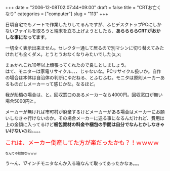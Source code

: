 +++
date = "2006-12-08T02:07:44+09:00"
draft = false
title = "CRTお亡くなり"
categories = ["computer"]
slug = "113"
+++

<p>日頃自宅でもノートで作業したりしてるんですが、ふとデスクトップPCにしかないファイルを取ろうと端末を立ち上げようとしたら、<strong>あららららCRTがおかしな事になってます</strong>。 </p>
<p>一切全く表示出来ません。セレクター通して居るので別マシンに切り替えてみたけれども全くダメ。とうとうおなくなりみたいでした(x_x; </p>
<p>まぁかれこれ10年以上頑張ってくれたので良しとしましょう。<br />
はて、モニターは家電リサイクル、、、じゃないな。PCリサイクル扱いか。自作の場合は本体は自治体の判断にゆだねる、とふむふむ。モニタは原則メーカーあるものだしメーカーって感じかな。なるほど。 </p>
<p>我が船橋の場合は、と。回収窓口のあるメーカーなら4000円。回収窓口が無い場合5000円と。 </p>
<p>メーカーが無ければ市町村が廃棄するけどメーカーがある場合はメーカーにお願いしなきゃ行けないのか。その場合メーカーに送る事になるんだけれど、費用は上の金額に入ってるけど<strong>梱包資材の料金や梱包の手間は自分でなんとかしなきゃいけない</strong>のね。。。。 </p>
<p><font size="+1" color="red">これは、メーカー倒産してた方が楽だったかも？！ｗｗｗｗ </font></p>
<p><font size="-3">なんて不謹慎なｗｗｗ</font></p>
<p>う～ん、17インチモニタなんか入る箱なんて取ってあったかなぁ。。。 </p>
